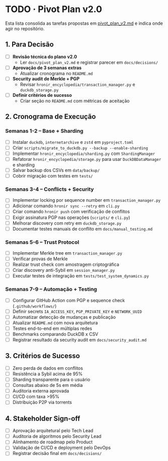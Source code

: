 # TODO · Pivot Plan v2.0

Esta lista consolida as tarefas propostas em [pivot_plan_v2.md](docs/pivot_plan_v2.md) e indica onde agir no repositório.

## 1. Para Decisão
- [ ] **Revisão técnica do plano v2.0**
  - Ler `docs/pivot_plan_v2.md` e registrar parecer em `docs/decisions/`
- [ ] **Aprovação de 3 semanas extras**
  - Atualizar cronograma no `README.md`
- [ ] **Security audit de Merkle + PGP**
  - Revisar `hronir_encyclopedia/transaction_manager.py` e `duckdb_storage.py`
- [ ] **Definir critérios de sucesso**
  - Criar seção no `README.md` com métricas de aceitação

## 2. Cronograma de Execução

### Semanas 1-2 – Base + Sharding
- [ ] Instalar `duckdb`, `internetarchive` e `zstd` em `pyproject.toml`
- [ ] Criar `scripts/migrate_to_duckdb.py --backup --enable-sharding`
- [ ] Implementar `hronir_encyclopedia/sharding.py` com `ShardingManager`
- [ ] Refatorar `hronir_encyclopedia/storage.py` para usar `DuckDBDataManager` e sharding
- [ ] Salvar backup dos CSVs em `data/backup/`
- [ ] Cobrir migração com testes em `tests/`

### Semanas 3-4 – Conflicts + Security
- [ ] Implementar locking por sequence number em `transaction_manager.py`
- [ ] Adicionar comando `hronir sync --retry` em `cli.py`
- [ ] Criar comando `hronir push` com verificação de conflitos
- [ ] Exigir assinatura PGP nas operações (`scripts/` e `cli.py`)
- [ ] Melhorar discovery com retry em `duckdb_storage.py`
- [ ] Documentar testes manuais de conflito em `docs/manual_testing.md`

### Semanas 5-6 – Trust Protocol
- [ ] Implementar Merkle tree em `transaction_manager.py`
- [ ] Verificar provas de Merkle
- [ ] Realizar trust check com amostragem criptográfica
- [ ] Criar discovery anti-Sybil em `session_manager.py`
- [ ] Executar testes de integração em `tests/test_system_dynamics.py`

### Semanas 7-9 – Automação + Testing
- [ ] Configurar GitHub Action com PGP e sequence check (`.github/workflows/`)
- [ ] Definir secrets `IA_ACCESS_KEY`, `PGP_PRIVATE_KEY` e `NETWORK_UUID`
- [ ] Automatizar detecção de mudanças e publicação
- [ ] Atualizar `README.md` com nova arquitetura
- [ ] Testes end-to-end em múltiplas redes
- [ ] Benchmarks comparando DuckDB x CSV
- [ ] Registrar resultado da security audit em `docs/security_audit.md`

## 3. Critérios de Sucesso
- [ ] Zero perda de dados em conflitos
- [ ] Resistência a Sybil acima de 95%
- [ ] Sharding transparente para o usuário
- [ ] Consultas abaixo de 5s em média
- [ ] Auditoria externa aprovada
- [ ] CI/CD com taxa >95%
- [ ] Distribuição P2P via torrents

## 4. Stakeholder Sign-off
- [ ] Aprovação arquitetural pelo Tech Lead
- [ ] Auditoria de algoritmos pelo Security Lead
- [ ] Alinhamento de roadmap pelo Product
- [ ] Validação de CI/CD e deployment pelo DevOps
- [ ] Registrar decisão final em `docs/decisions/`
